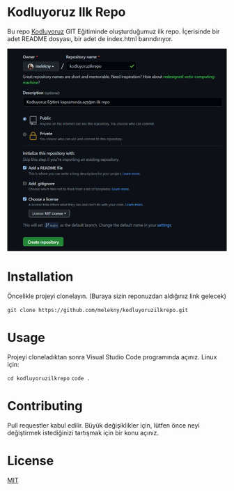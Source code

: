 # Kodluyoruz Ilk Repo

Bu repo [Kodluyoruz](https://www.kodluyoruz.org/) GIT Eğitiminde oluşturduğumuz ilk repo. İçerisinde bir adet README dosyası, bir adet de index.html barındırıyor.

![Proje Resmi](https://github.com/melekny/kodluyoruzilkrepo/blob/main/figures/github.png)

#   Installation
Öncelikle projeyi clonelayın. (Buraya sizin reponuzdan aldığınız link gelecek)

`git clone https://github.com/melekny/kodluyoruzilkrepo.git`

#   Usage
Projeyi cloneladıktan sonra Visual Studio Code programında açınız.
Linux için:

```cd kodluyoruzilkrepo```
 ```code .```

#   Contributing
Pull requestler kabul edilir. Büyük değişiklikler için, lütfen önce neyi değiştirmek istediğinizi tartışmak için bir konu açınız.

#   License
[MIT](https://choosealicense.com/licenses/mit/)